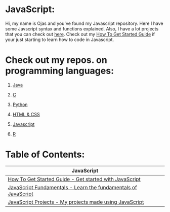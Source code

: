 # JavaScript:
Hi, my name is Ojas and you've found my Javascript repository. Here I have some Javscript syntax and functions explained. Also, I have a lot projects that you can check out [here](). Check out my [How To Get Started Guide](https://github.com/BOLTZZ/Javascript/blob/master/How%20To%20Get%20Started%20Guide.md) if your just starting to learn how to code in Javascript. 
# Check out my repos. on programming languages:
1. [Java](https://github.com/BOLTZZ/Java)

2. [C](https://github.com/BOLTZZ/C) 

3. [Python](https://github.com/BOLTZZ/Python)

4. [HTML & CSS](https://github.com/BOLTZZ/HTML-CSS)

5. [Javascript](https://github.com/BOLTZZ/Javascript)

6. [R](https://github.com/BOLTZZ/R)
# Table of Contents:
| JavaScript
| ---------
| [How To Get Started Guide - Get started with JavaScript](https://github.com/BOLTZZ/Javascript/blob/master/How%20To%20Get%20Started%20Guide.md)
| [JavaScript Fundamentals - Learn the fundamentals of JavaScript](https://github.com/BOLTZZ/Javascript/tree/master/JavaScript%20Fundamentals)
| [JavaScript Projects - My projects made using JavaScript](https://github.com/BOLTZZ/Javascript/tree/master/JavaScript%20Projects)
